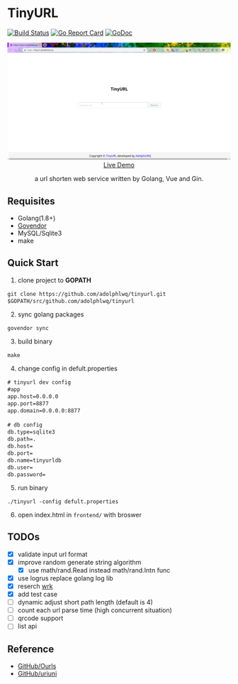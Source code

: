 # TinyURL

[![Build Status](https://travis-ci.org/adolphlwq/tinyurl.svg?branch=master)](https://travis-ci.org/adolphlwq/tinyurl)  [![Go Report Card](https://goreportcard.com/badge/github.com/adolphlwq/tinyurl)](https://goreportcard.com/report/github.com/adolphlwq/tinyurl)  [![GoDoc](https://godoc.org/github.com/adolphlwq/tinyurl?status.svg)](https://godoc.org/github.com/adolphlwq/tinyurl)

<p align="center">
  <a href="https://tinyurl.adolphlwq.xyz" target="_blank">
    <img src="assets/tinyurl.gif" width="700px">
    <br>
    Live Demo
  </a>
</p>

<p align="center">a url shorten web service written by Golang, Vue and Gin.</p>

## Requisites
- Golang(1.8+)
- [Govendor](https://github.com/kardianos/govendor)
- MySQL/Sqlite3
- make

## Quick Start
1. clone project to **GOPATH**
```
git clone https://github.com/adolphlwq/tinyurl.git $GOPATH/src/github.com/adolphlwq/tinyurl
```
2. sync golang packages
```
govendor sync
```
3. build binary
```
make
```
4. change config in defult.properties
```
# tinyurl dev config
#app
app.host=0.0.0.0
app.port=8877
app.domain=0.0.0.0:8877

# db config
db.type=sqlite3
db.path=.
db.host=
db.port=
db.name=tinyurldb
db.user=
db.password=
```
5. run binary
```
./tinyurl -config defult.properties
```
6. open index.html in `frontend/` with broswer

## TODOs
- [X] validate input url format
- [X] improve random generate string algorithm
    - [X] use math/rand.Read instead math/rand.Intn func
- [X] use logrus replace golang log lib
- [X] reserch [wrk](https://github.com/wg/wrk)
- [X] add test case
- [ ] dynamic adjust short path length (default is 4)
- [ ] count each url parse time (high concurrent situation)
- [ ] qrcode support
- [ ] list api

## Reference
- [GitHub/Ourls](https://github.com/takashiki/Ourls)
- [GitHub/uriuni](https://github.com/dchest/uniuri)
